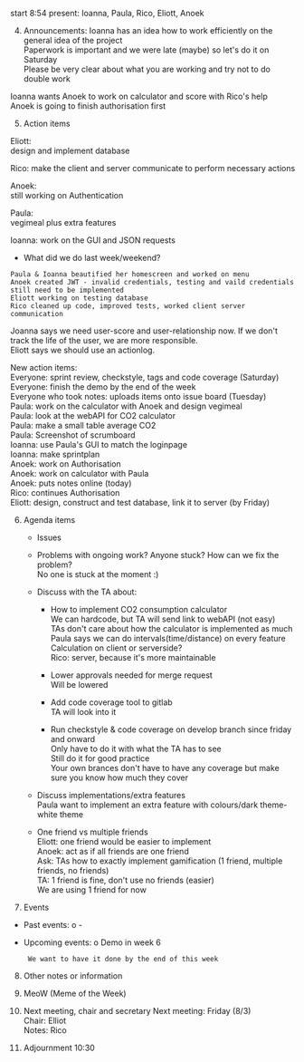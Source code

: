 start 8:54
present: Ioanna, Paula, Rico, Eliott, Anoek

4. Announcements: 
Ioanna has an idea how to work efficiently on the general idea of the project  
Paperwork is important and we were late (maybe) so let's do it on Saturday  
Please be very clear about what you are working and try not to do double work  

Ioanna wants Anoek to work on calculator and score with Rico's help  
Anoek is going to finish authorisation first  

5. Action items  

Eliott:   
design and implement database  

Rico: 
make the client and server communicate to perform necessary actions  

Anoek:   
still working on Authentication  

Paula:  
 vegimeal plus extra features  

Ioanna: work on the GUI and JSON requests  

   - What did we do last week/weekend?  

	Paula & Ioanna beautified her homescreen and worked on menu  
	Anoek created JWT - invalid credentials, testing and vaild credentials still need to be implemented  
	Eliott working on testing database  
	Rico cleaned up code, improved tests, worked client server communication  

 
Joanna says we need user-score and user-relationship now. If we don't track the life of the user, we are more responsible.  
Eliott says we should use an actionlog.  

New action items:  
Everyone: sprint review, checkstyle, tags and code coverage (Saturday)  
Everyone: finish the demo by the end of the week  
Everyone who took notes: uploads items onto issue board (Tuesday)  
Paula: work on the calculator with Anoek and design vegimeal  
Paula: look at the webAPI for CO2 calculator  
Paula: make a small table average CO2  
Paula: Screenshot of scrumboard  
Ioanna: use Paula's GUI to match the loginpage  
Ioanna: make sprintplan  
Anoek: work on Authorisation  
Anoek: work on calculator with Paula  
Anoek: puts notes online (today)  
Rico: continues Authorisation  
Eliott: design, construct and test database, link it to server (by Friday)  

6. Agenda items  

    - Issues  
    - Problems with ongoing work? Anyone stuck? How can we fix the problem?  
	No one is stuck at the moment :)  
   - Discuss with the TA about:  
		- How to implement CO2 consumption calculator  
			We can hardcode, but TA will send link to webAPI (not easy)  
			TAs don't care about how the calculator is implemented as much  
			Paula says we can do intervals(time/distance) on every feature  
			Calculation on client or serverside?  
			Rico: server, because it's more maintainable  

   		- Lower approvals needed for merge request  
			Will be lowered  
  
   		- Add code coverage tool to gitlab  
			TA will look into it  

		- Run checkstyle & code coverage on develop branch since friday and onward  
			Only have to do it with what the TA has to see  
			Still do it for good practice   
			Your own brances don't have to have any coverage but make sure you know how much they cover  

   - Discuss implementations/extra features   
	Paula want to implement an extra feature with colours/dark theme-white theme  

   - One friend vs multiple friends  
	Eliott: one friend would be easier to implement  
	Anoek: act as if all friends are one friend  
	Ask: TAs how to exactly implement gamification (1 friend, multiple friends, no friends)  
		TA: 1 friend is fine, don't use no friends (easier)  
		We are using 1 friend for now  
 
7. Events
 - Past events:
    o -
 - Upcoming events:
	o Demo in week 6

		We want to have it done by the end of this week


8. Other notes or information
9. MeoW (Meme of the Week)


10. Next meeting, chair and secretary
	Next meeting: Friday (8/3)  
	Chair: Elliot  
	Notes: Rico  

11. Adjournment
	10:30
